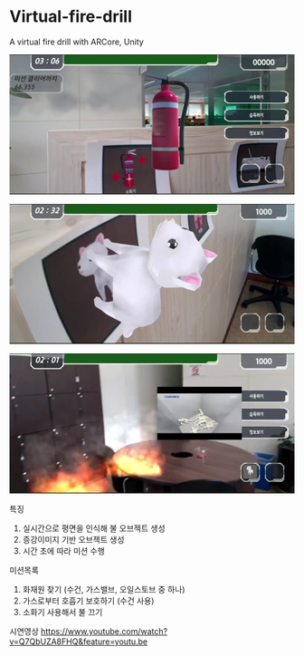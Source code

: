 # Virtual-fire-drill
A virtual fire drill with ARCore, Unity


![alt text](demonstration1.png)

![alt text](demonstration2.png)

![alt text](demonstration3.png)


특징

1. 실시간으로 평면을 인식해 불 오브젝트 생성
2. 증강이미지 기반 오브젝트 생성
3. 시간 초에 따라 미션 수행

미션목록

1. 화재원 찾기 (수건, 가스밸브, 오일스토브 중 하나)
2. 가스로부터 호흡기 보호하기 (수건 사용)
3. 소화기 사용해서 불 끄기

시연영상
https://www.youtube.com/watch?v=Q7QbUZA8FHQ&feature=youtu.be
